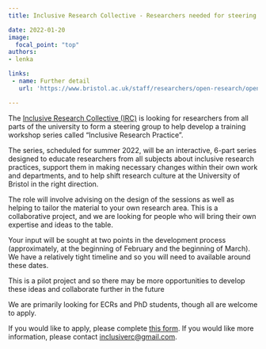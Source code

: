 ```yaml
---
title: Inclusive Research Collective - Researchers needed for steering group - summer 2022

date: 2022-01-20
image:
  focal_point: "top"
authors:
- lenka

links:
 - name: Further detail
   url: 'https://www.bristol.ac.uk/staff/researchers/open-research/open-research-prize-2022/'

---
```


The [Inclusive Research Collective (IRC)](https://www.inclusiverc.com/) is looking for researchers from all parts of the university to form a steering group to help develop a training workshop series called “Inclusive Research Practice”.


<!--more-->


The series, scheduled for summer 2022, will be an interactive, 6-part series designed to educate researchers from all subjects about inclusive research practices, support them in making necessary changes within their own work and departments, and to help shift research culture at the University of Bristol in the right direction. 

The role will involve advising on the design of the sessions as well as helping to tailor the material to your own research area. This is a collaborative project, and we are looking for people who will bring their own expertise and ideas to the table. 

Your input will be sought at two points in the development process (approximately, at the beginning of February and the beginning of March). We have a relatively tight timeline and so you will need to available around these dates. 

This is a pilot project and so there may be more opportunities to develop these ideas and collaborate further in the future 

We are primarily looking for ECRs and PhD students, though all are welcome to apply. 

If you would like to apply, please complete [this form](https://forms.office.com/pages/responsepage.aspx?id=MH_ksn3NTkql2rGM8aQVG7tKnlWvWKNEuTS649jIdmlUOVZBVUFRVkdaSTZZU1ZQTzMzUEZUVktCSS4u&wdLOR=c58F5AEFD-7EA1-47E0-83F8-31A80CBF88BB). If you would like more information, please contact inclusiverc@gmail.com.

